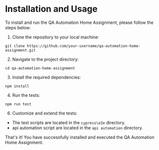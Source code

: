 # Installation and Usage

To install and run the QA Automation Home Assignment, please follow the steps below:

1. Clone the repository to your local machine:
  ```
  git clone https://github.com/your-username/qa-automation-home-assignment.git
  ```

2. Navigate to the project directory:
  ```
  cd qa-automation-home-assignment
  ```

3. Install the required dependencies:
  ```
  npm install
  ```

4. Run the tests:
  ```
  npm run test
  ```

6. Customize and extend the tests:
  - The test scripts are located in the `cypress\e2e` directory.
  - api automation script are located in the `api automation` directory.

That's it! You have successfully installed and executed the QA Automation Home Assignment.

